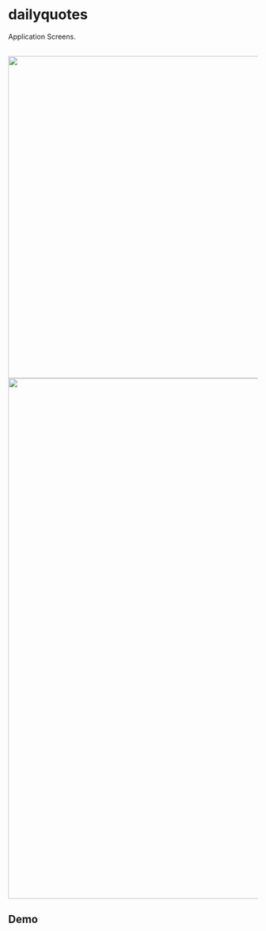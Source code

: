 # dailyquotes

Application Screens. <br></br>




<img src="https://github.com/user-attachments/assets/8d96ddd8-1fd5-4fbe-8523-ad3533568c5e" width= "900" height="650">

<img src="https://github.com/user-attachments/assets/21c67327-2c9a-4809-bb6a-cf24c7ba2e48" width= "900" height="1050">



## Demo





